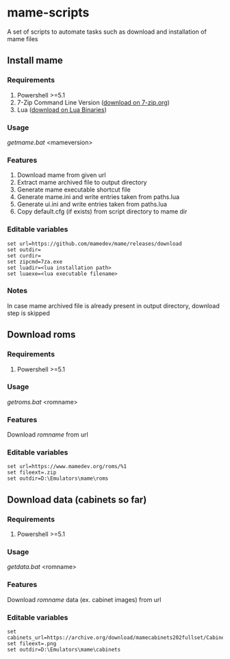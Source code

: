 # mame-scripts
A set of scripts to automate tasks such as download and installation of mame files

## Install mame

### Requirements

1. Powershell >=5.1
2. 7-Zip Command Line Version ([download on 7-zip.org](https://www.7-zip.org/download.html))
3. Lua ([download on Lua Binaries](https://sourceforge.net/projects/luabinaries/))

### Usage

_getmame.bat_ \<mameversion\>

### Features

1. Download mame from given url
2. Extract mame archived file to output directory
3. Generate mame executable shortcut file
4. Generate mame.ini and write entries taken from paths.lua
5. Generate ui.ini and write entries taken from paths.lua
6. Copy default.cfg (if exists) from script directory to mame dir

### Editable variables

```  
set url=https://github.com/mamedev/mame/releases/download
set outdir=
set curdir=
set zipcmd=7za.exe
set luadir=<lua installation path>
set luaexe=<lua executable filename>
```

### Notes

In case mame archived file is already present in output directory, download step is skipped

## Download roms
  
### Requirements

1. Powershell >=5.1
  
### Usage

_getroms.bat_ \<romname\>

### Features

Download _romname_ from url

### Editable variables

```
set url=https://www.mamedev.org/roms/%1
set fileext=.zip
set outdir=D:\Emulators\mame\roms
```  
  
## Download data (cabinets so far)

### Requirements

1. Powershell >=5.1
  
### Usage

_getdata.bat_ \<romname\>

### Features

Download _romname_ data (ex. cabinet images) from url
  
### Editable variables

```
set cabinets_url=https://archive.org/download/mamecabinets202fullset/Cabinets.zip/Cabinets%%2F
set fileext=.png
set outdir=D:\Emulators\mame\cabinets
```
  
